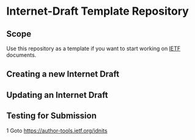 # Internet-Draft Template Repository

## Scope
Use this repository as a template if you want to start working on
[IETF](https://www.ietf.org/) documents.

## Creating a new Internet Draft

## Updating an Internet Draft

## Testing for Submission
1 Goto https://author-tools.ietf.org/idnits
